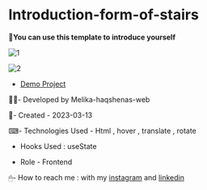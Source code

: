 # Introduction-form-of-stairs

👋**You can use this template to introduce yourself**

![1](https://user-images.githubusercontent.com/126666369/236267514-40128022-8318-4c98-8ee1-e8e3411c3f71.jpg)

![2](https://user-images.githubusercontent.com/126666369/236267696-625ee234-d71a-43ed-a8c0-3cd9798eb7c4.jpg)

- [Demo Project](https://melika-haqshenas-web.github.io/Introduction-formof-stairs/)

👩‍💻- Developed by Melika-haqshenas-web

📅- Created - 2023-03-13

⌨- Technologies Used - Html , hover , translate , rotate

- Hooks Used : useState 

- Role - Frontend

🖱- How to reach me : with my [instagram](https://www.instagram.com/melika.haqshenas_web/) and [linkedin](https://www.linkedin.com/in/melika-haqshenas-986b241a3)
